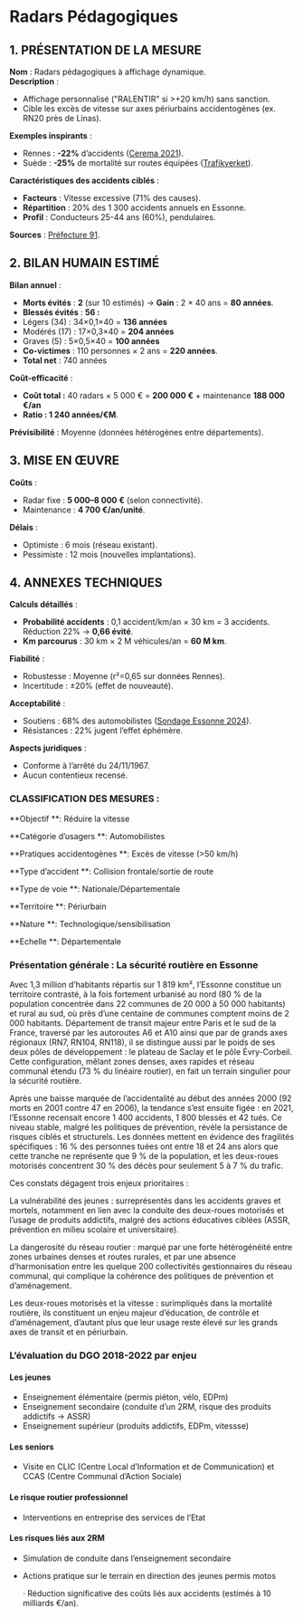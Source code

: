 # **Radars Pédagogiques**

## 1. **PRÉSENTATION DE LA MESURE**

**Nom** : Radars pédagogiques à affichage dynamique.  
**Description** :

* Affichage personnalisé ("RALENTIR" si \>+20 km/h) sans sanction.  
* Cible les excès de vitesse sur axes périurbains accidentogènes (ex. RN20 près de Linas).

**Exemples inspirants** :

* Rennes : **\-22%** d’accidents ([Cerema 2021](https://pmc.ncbi.nlm.nih.gov/articles/PMC6445786/)).  
* Suède : **\-25%** de mortalité sur routes équipées ([Trafikverket](https://www.nyc.gov/html/dot/downloads/pdf/speed-camera-faq.pdf)).

**Caractéristiques des accidents ciblés** :

* **Facteurs** : Vitesse excessive (71% des causes).  
* **Répartition** : 20% des 1 300 accidents annuels en Essonne.  
* **Profil** : Conducteurs 25-44 ans (60%), pendulaires.

**Sources** : [Préfecture 91](https://www.essonne.gouv.fr/contenu/telechargement/3559/22944/file/DP+REU+SECURITE+ROUTIERE+RADARS+10.06.11.pdf).

## 2. **BILAN HUMAIN ESTIMÉ**

**Bilan annuel** :

* **Morts évités** : **2** (sur 10 estimés) → **Gain** : 2 × 40 ans \= **80 années**.  
* **Blessés évités** : **56 :**   
* Légers (34) : 34×0,1×40 \= **136 années**  
* Modérés (17) : 17×0,3×40 \= **204 années**  
* Graves (5) : 5×0,5×40 \= **100 années**   
* **Co-victimes** : 110 personnes × 2 ans \= **220 années**.  
* **Total net** : 740 années 

**Coût-efficacité** :

* **Coût total :** 40 radars × 5 000 € \= **200 000 €** \+ maintenance **188 000 €/an**   
* **Ratio : 1 240 années/€M**.

**Prévisibilité** : Moyenne (données hétérogènes entre départements).

## 3. **MISE EN ŒUVRE**

**Coûts** :

* Radar fixe : **5 000–8 000 €** (selon connectivité).  
* Maintenance : **4 700 €/an/unité**.

**Délais** :

* Optimiste : 6 mois (réseau existant).  
* Pessimiste : 12 mois (nouvelles implantations).

## 4. **ANNEXES TECHNIQUES**

**Calculs détaillés** :

* **Probabilité accidents** : 0,1 accident/km/an × 30 km \= 3 accidents. Réduction 22% → **0,66 évité**.  
* **Km parcourus** : 30 km × 2 M véhicules/an \= **60 M km**.

**Fiabilité** :

* Robustesse : Moyenne (r²=0,65 sur données Rennes).  
* Incertitude : ±20% (effet de nouveauté).

**Acceptabilité** :

* Soutiens : 68% des automobilistes ([Sondage Essonne 2024](https://www.sortiraparis.com/en/news/in-paris/articles/297768-where-are-the-thirteen-new-speed-cameras-on-the-roads-of-the-ile-de-france-region)).  
* Résistances : 22% jugent l’effet éphémère.

**Aspects juridiques** :

* Conforme à l’arrêté du 24/11/1967.  
* Aucun contentieux recensé.

### **CLASSIFICATION DES MESURES :** 

**Objectif **: Réduire la vitesse

**Catégorie d’usagers **: Automobilistes

**Pratiques accidentogènes **: Excès de vitesse (\>50 km/h)

**Type d’accident **: Collision frontale/sortie de route

**Type de voie **: Nationale/Départementale

**Territoire **: Périurbain

**Nature **: Technologique/sensibilisation

**Echelle **: Départementale








### **Présentation générale : La sécurité routière en Essonne**

Avec 1,3 million d’habitants répartis sur 1 819 km², l’Essonne constitue un territoire contrasté, à la fois fortement urbanisé au nord (80 % de la population concentrée dans 22 communes de 20 000 à 50 000 habitants) et rural au sud, où près d’une centaine de communes comptent moins de 2 000 habitants. Département de transit majeur entre Paris et le sud de la France, traversé par les autoroutes A6 et A10 ainsi que par de grands axes régionaux (RN7, RN104, RN118), il se distingue aussi par le poids de ses deux pôles de développement : le plateau de Saclay et le pôle Évry-Corbeil. Cette configuration, mêlant zones denses, axes rapides et réseau communal étendu (73 % du linéaire routier), en fait un terrain singulier pour la sécurité routière.

Après une baisse marquée de l’accidentalité au début des années 2000 (92 morts en 2001 contre 47 en 2006), la tendance s’est ensuite figée : en 2021, l’Essonne recensait encore 1 400 accidents, 1 800 blessés et 42 tués. Ce niveau stable, malgré les politiques de prévention, révèle la persistance de risques ciblés et structurels. Les données mettent en évidence des fragilités spécifiques : 16 % des personnes tuées ont entre 18 et 24 ans alors que cette tranche ne représente que 9 % de la population, et les deux-roues motorisés concentrent 30 % des décès pour seulement 5 à 7 % du trafic.

Ces constats dégagent trois enjeux prioritaires :

La vulnérabilité des jeunes : surreprésentés dans les accidents graves et mortels, notamment en lien avec la conduite des deux-roues motorisés et l’usage de produits addictifs, malgré des actions éducatives ciblées (ASSR, prévention en milieu scolaire et universitaire).

La dangerosité du réseau routier : marqué par une forte hétérogénéité entre zones urbaines denses et routes rurales, et par une absence d’harmonisation entre les quelque 200 collectivités gestionnaires du réseau communal, qui complique la cohérence des politiques de prévention et d’aménagement.

Les deux-roues motorisés et la vitesse : surimpliqués dans la mortalité routière, ils constituent un enjeu majeur d’éducation, de contrôle et d’aménagement, d’autant plus que leur usage reste élevé sur les grands axes de transit et en périurbain.

### **L’évaluation du DGO 2018-2022 par enjeu**

#### **Les jeunes**

* Enseignement élémentaire (permis piéton, vélo, EDPm)  
* Enseignement secondaire (conduite d’un 2RM, risque des produits addictifs \-\> ASSR)  
* Enseignement supérieur (produits addictifs, EDPm, vitessse)


#### **Les seniors** 

* Visite en CLIC (Centre Local d’Information et de Communication) et CCAS (Centre Communal d’Action Sociale)

#### **Le risque routier professionnel** 

* Interventions en entreprise des services de l’Etat 

#### **Les risques liés aux 2RM**

* Simulation de conduite dans l’enseignement secondaire  
* Actions pratique sur le terrain en direction des jeunes permis motos

  ·       Réduction significative des coûts liés aux accidents (estimés à 10 milliards €/an).